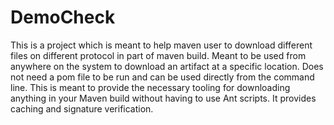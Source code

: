 # DemoCheck

This is a project which is meant to help maven user to download different files on different protocol in part of maven build.
Meant to be used from anywhere on the system to download an artifact at a specific location. Does not need a pom file to be run and can be used directly from the command line.
This is meant to provide the necessary tooling for downloading anything in your Maven build without having to use Ant scripts. It provides caching and signature verification.
